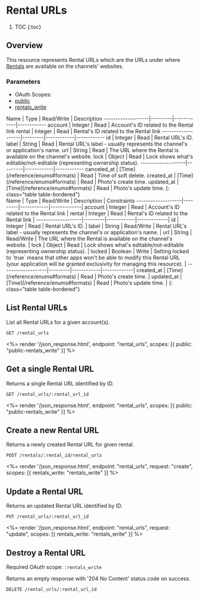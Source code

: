 # Rental URLs

1. TOC
{:toc}

## Overview

This resource represents Rental URLs which are the URLs under where [Rentals](/reference/endpoints/rentals/) are available on the channels' websites.

### Parameters
<ul class="nav nav-pills" role="tablist">
  <li class="disabled"><a>OAuth Scopes:</a></li>
  <li class="active"><a href="#public" role="tab" data-toggle="pill">public</a></li>
  <li><a href="#rentals_write" role="tab" data-toggle="pill">rentals_write</a></li>
</ul>
<div class="tab-content" markdown="1">
<div class="tab-pane active" id="public" markdown="1">
Name               | Type    | Read/Write | Description
-------------------|---------|------------|------------
account            | Integer | Read       | Account's ID related to the Rental link
rental             | Integer | Read       | Rental's ID related to the Rental link
-------------------|---------|------------|------------
id                 | Integer | Read       | Rental URL's ID.
label              | String  | Read       | Rental URL's label - usually represents the channel's or application's name.
url                | String  | Read       | The URL where the Rental is available on the channel's website.
lock               | Object  | Read       | Lock shows what's editable/not-editable (representing ownership status).
-------------------|---------|------------|------------
canceled_at        | [Time](/reference/enums#formats) | Read       | Time of soft delete.
created_at         | [Time](/reference/enums#formats) | Read       | Photo's create time.
updated_at         | [Time](/reference/enums#formats) | Read       | Photo's update time.
{: class="table table-bordered"}
</div>
<div class="tab-pane" id="rentals_write" markdown="1">
Name               | Type    | Read/Write | Description | Constraints
-------------------|---------|------------|-------------|
account            | Integer | Read       | Account's ID related to the Rental link |
rental             | Integer | Read       | Rental's ID related to the Rental link |
-------------------|---------|------------|-------------|
id                 | Integer | Read       | Rental URL's ID. |
label              | String  | Read/Write | Rental URL's label - usually represents the channel's or application's name. |
url                | String  | Read/Write | The URL where the Rental is available on the channel's website. |
lock               | Object  | Read       | Lock shows what's editable/not-editable (representing ownership status). |
locked             | Boolean | Write      | Setting locked to `true` means that other apps won't be able to modify this Rental URL (your application will be granted exclusivity for managing this resource). |
-------------------|---------|------------|-------------|
created_at         | [Time](/reference/enums#formats) | Read       | Photo's create time. |
updated_at         | [Time](/reference/enums#formats) | Read       | Photo's update time. |
{: class="table table-bordered"}
</div>
</div>

## List Rental URLs

List all Rental URLs for a given account(s).

~~~
GET /rental_urls
~~~

<%= render '/json_response.html', endpoint: "rental_urls", scopes: [{ public: "public-rentals_write" }] %>

## Get a single Rental URL

Returns a single Rental URL identified by ID.

~~~
GET /rental_urls/:rental_url_id
~~~

<%= render '/json_response.html', endpoint: "rental_urls", scopes: [{ public: "public-rentals_write" }] %>

## Create a new Rental URL

Returns a newly created Rental URL for given rental.

~~~~
POST /rentals/:rental_id/rental_urls
~~~~

<%= render '/json_response.html', endpoint: "rental_urls", request: "create",
  scopes: [{ rentals_write: "rentals_write" }] %>

## Update a Rental URL

Returns an updated Rental URL identified by ID.

~~~
PUT /rental_urls/:rental_url_id
~~~

<%= render '/json_response.html', endpoint: "rental_urls", request: "update",
  scopes: [{ rentals_write: "rentals_write" }] %>

## Destroy a Rental URL

Required OAuth scope: `:rentals_write`

Returns an empty response with '204 No Content' status code on success.

~~~~~~
DELETE /rental_urls/:rental_url_id
~~~~~~
